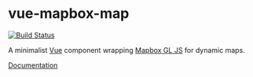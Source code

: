 vue-mapbox-map
==============

[![Build Status](https://travis-ci.com/cityseer/vue-mapbox-map.svg?branch=master)](https://travis-ci.com/cityseer/vue-mapbox-map)

A minimalist [Vue](https://vuejs.org/) component wrapping [Mapbox GL JS](https://www.mapbox.com/mapbox-gl-js/api/) for dynamic maps.

[Documentation](https://cityseer.github.io/vue-mapbox-map)
